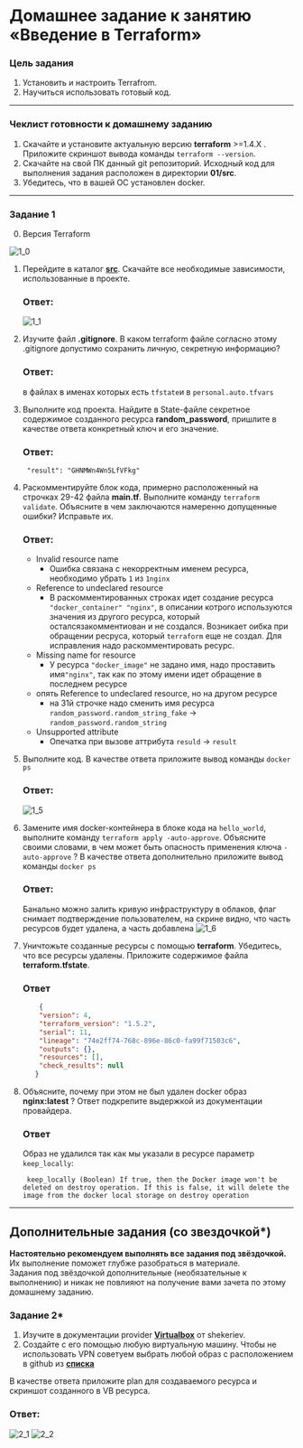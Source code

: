 # Домашнее задание к занятию «Введение в Terraform»

### Цель задания

1. Установить и настроить Terrafrom.
2. Научиться использовать готовый код.

------

### Чеклист готовности к домашнему заданию

1. Скачайте и установите актуальную версию **terraform** >=1.4.X . Приложите скриншот вывода команды ```terraform --version```.
2. Скачайте на свой ПК данный git репозиторий. Исходный код для выполнения задания расположен в директории **01/src**.
3. Убедитесь, что в вашей ОС установлен docker.

------


### Задание 1
0. Версия Terraform
    
![1_0](images/1_0.png)

1. Перейдите в каталог [**src**](https://github.com/netology-code/ter-homeworks/tree/main/01/src). Скачайте все необходимые зависимости, использованные в проекте. 
    ### Ответ:

    ![1_1](images/1_1.png)

2. Изучите файл **.gitignore**. В каком terraform файле согласно этому .gitignore допустимо сохранить личную, секретную информацию?
    ### Ответ:

    в файлах в именах которых есть `tfstate`и в `personal.auto.tfvars`

3. Выполните код проекта. Найдите  в State-файле секретное содержимое созданного ресурса **random_password**, пришлите в качестве ответа конкретный ключ и его значение.
    ### Ответ:
        "result": "GHNMWn4Wn5LfVFkg"

4. Раскомментируйте блок кода, примерно расположенный на строчках 29-42 файла **main.tf**.
Выполните команду ```terraform validate```. Объясните в чем заключаются намеренно допущенные ошибки? Исправьте их.
    
    ### Ответ:

    - Invalid resource name
        - Ошибка связана с некорректным именем ресурса, необходимо убрать `1` из `1nginx`
    - Reference to undeclared resource
        - В раскомментированных строках идет создание ресурса `"docker_container" "nginx"`, в описании котрого используются значения из другого ресурса, который осталсязакомментиован и не создался. Возникает оибка при обращении ресруса, который `terraform` еще не создал. Для исправления надо раскомментировать ресурс.
    - Missing name for resource
        - У ресурса `"docker_image"` не задано имя, надo проставить имя`"nginx"`, так как по этому имени идет обращение в последнем ресурсе
    - опять Reference to undeclared resource, но на другом ресурсе
      - на 31й строчке надо сменить имя ресурса `random_password.random_string_fake` -> `random_password.random_string`
    - Unsupported attribute
      - Опечатка при вызове аттрибута `resuld` -> `result`
    
5. Выполните код. В качестве ответа приложите вывод команды ```docker ps```
    ### Ответ:
    ![1_5](images/1_5.png)

6. Замените имя docker-контейнера в блоке кода на ```hello_world```, выполните команду ```terraform apply -auto-approve```.
Объясните своими словами, в чем может быть опасность применения ключа  ```-auto-approve``` ? В качестве ответа дополнительно приложите вывод команды ```docker ps```
    
    ### Ответ:
    Банально можно залить кривую инфраструктуру в облаков,  флаг снимает подтверждение пользователем, на скрине видно, что часть ресурсов будет удалена, а часть добавлена
    ![1_6](images/1_6.png)

7. Уничтожьте созданные ресурсы с помощью **terraform**. Убедитесь, что все ресурсы удалены. Приложите содержимое файла **terraform.tfstate**. 
    ### Ответ
    ```json
        {
        "version": 4,
        "terraform_version": "1.5.2",
        "serial": 11,
        "lineage": "74e2ff74-768c-896e-86c0-fa99f71503c6",
        "outputs": {},
        "resources": [],
        "check_results": null
       }

    ```

8. Объясните, почему при этом не был удален docker образ **nginx:latest** ? Ответ подкрепите выдержкой из документации провайдера.
    ### Ответ
    Образ не удалился так как мы указали в ресурсе параметр `keep_locally`:

        keep_locally (Boolean) If true, then the Docker image won't be deleted on destroy operation. If this is false, it will delete the image from the docker local storage on destroy operation

------

## Дополнительные задания (со звездочкой*)

**Настоятельно рекомендуем выполнять все задания под звёздочкой.**   Их выполнение поможет глубже разобраться в материале.   
Задания под звёздочкой дополнительные (необязательные к выполнению) и никак не повлияют на получение вами зачета по этому домашнему заданию. 

### Задание 2*

1. Изучите в документации provider [**Virtualbox**](https://docs.comcloud.xyz/providers/shekeriev/virtualbox/latest/docs) от 
shekeriev.
2. Создайте с его помощью любую виртуальную машину. Чтобы не использовать VPN советуем выбрать любой образ с расположением в github из [**списка**](https://www.vagrantbox.es/)

В качестве ответа приложите plan для создаваемого ресурса и скриншот созданного в VB ресурса. 

### Ответ:
![2_1](images/2_1.png)
![2_2](images/2_2.png)